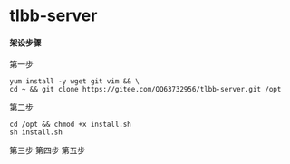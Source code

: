 # tlbb-server

#### 架设步骤
第一步
```
yum install -y wget git vim && \
cd ~ && git clone https://gitee.com/QQ63732956/tlbb-server.git /opt
```
第二步
```
cd /opt && chmod +x install.sh
sh install.sh
```
第三步
第四步
第五步